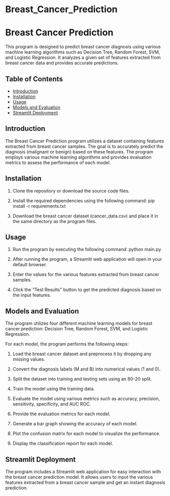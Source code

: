 # Breast_Cancer_Prediction
# Breast Cancer Prediction

This program is designed to predict breast cancer diagnosis using various machine learning algorithms such as Decision Tree, Random Forest, SVM, and Logistic Regression. It analyzes a given set of features extracted from breast cancer data and provides accurate predictions.

## Table of Contents

- [Introduction](#introduction)
- [Installation](#installation)
- [Usage](#usage)
- [Models and Evaluation](#models-and-evaluation)
- [Streamlit Deployment](#streamlit-deployment)


## Introduction

The Breast Cancer Prediction program utilizes a dataset containing features extracted from breast cancer samples. The goal is to accurately predict the diagnosis (malignant or benign) based on these features. The program employs various machine learning algorithms and provides evaluation metrics to assess the performance of each model.

## Installation

1. Clone the repository or download the source code files.

2. Install the required dependencies using the following command:
pip install -r requirements.txt

3. Download the breast cancer dataset (cancer_data.csv) and place it in the same directory as the program files.

## Usage

1. Run the program by executing the following command:
python main.py

2. After running the program, a Streamlit web application will open in your default browser.

3. Enter the values for the various features extracted from breast cancer samples.

4. Click the "Test Results" button to get the predicted diagnosis based on the input features.

## Models and Evaluation

The program utilizes four different machine learning models for breast cancer prediction: Decision Tree, Random Forest, SVM, and Logistic Regression.

For each model, the program performs the following steps:

1. Load the breast cancer dataset and preprocess it by dropping any missing values.

2. Convert the diagnosis labels (M and B) into numerical values (1 and 0).

3. Split the dataset into training and testing sets using an 80-20 split.

4. Train the model using the training data.

5. Evaluate the model using various metrics such as accuracy, precision, sensitivity, specificity, and AUC ROC.

6. Provide the evaluation metrics for each model.

7. Generate a bar graph showing the accuracy of each model.

8. Plot the confusion matrix for each model to visualize the performance.

9. Display the classification report for each model.

## Streamlit Deployment

The program includes a Streamlit web application for easy interaction with the breast cancer prediction model. It allows users to input the various features extracted from a breast cancer sample and get an instant diagnosis prediction.





